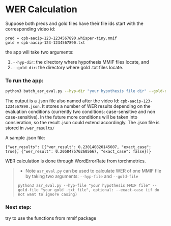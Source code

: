 # WER Calculation

Suppose both preds and gold files have their file ids start with the corresponding video id:
```
pred = cpb-aacip-123-1234567890.whisper-tiny.mmif
gold = cpb-aacip-123-1234567890.txt
```
the app will take two arguments: 
1. `--hyp-dir`: the directory where hypothesis MMIF files locate, and
2. `--gold-dir`: the directory where gold .txt files locate.
### To run the app: 
```bash
python3 batch_asr_eval.py --hyp-dir "your hypothesis file dir" --gold-dir "your gold file dir"
```

The output is a .json file also named after the video Id: `cpb-aacip-123-1234567890.json`. It stores a number of WER results depending on the evaluation conditions (currently two conditions: case-sensitive and non case-sensitive). In the future more conditions will be taken into consieration, so the result .json could extend accordingly. The .json file is stored in `/wer_results/`

A sample .json file:
```
{"wer_results": [{"wer_result": 0.230140820145607, "exact_case": true}, {"wer_result": 0.2058475762605667, "exact_case": false}]}
```

WER calculation is done through WordErrorRate from torchmetrics. 

>* Note
>`asr_eval.py` can be used to calculate WER of one MMIF file by taking two arguments: `--hyp-file` and `--gold-file`
>```
>python3 asr_eval.py --hyp-file "your hypothesis MMIF file" --gold-file "your gold .txt file", optional: --exact-case (if do not want to ignore casing)
>```

### Next step:
try to use the functions from mmif package
